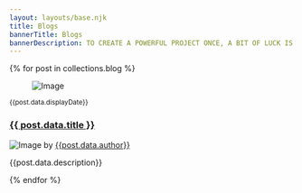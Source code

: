 ```yaml
---
layout: layouts/base.njk
title: Blogs
bannerTitle: Blogs
bannerDescription: TO CREATE A POWERFUL PROJECT ONCE, A BIT OF LUCK IS ENOUGH
---
```


<section class="blogs">
  <div class="container">
    <div class="row">
      <div class="col-12">
		{% for post in collections.blog %}
			<div class="post wow fadeIn">
				<figure class="post-image">
					<img src="{{post.data.image}}" alt="Image">
				</figure>
				<!-- end blogs-image -->
				<div class="post-content">
					<div class="inner">
						<small class="post-date">{{post.data.displayDate}}</small>
						<h3 class="post-title"><a href="{{ post.url }}">{{ post.data.title }}</a></h3>
						<div class="post-author"><img src="{{post.data.authorImage}}" alt="Image"> 
							<span>by <a href="#">{{post.data.author}}</a></span>
						</div>
						<p class="post-text">{{post.data.description}}</p>
					</div>
					<!-- end inner -->
				</div>
				<!-- end post-content -->
			</div>
			<!-- end post -->
		{% endfor %}        
  		</div>
  	</div>
  </div>
  <!-- end container --> 
</section>

